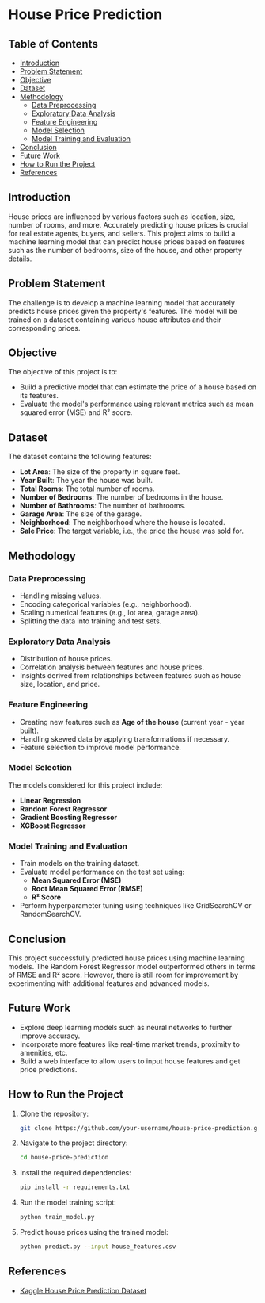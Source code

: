 # House Price Prediction

## Table of Contents
- [Introduction](#introduction)
- [Problem Statement](#problem-statement)
- [Objective](#objective)
- [Dataset](#dataset)
- [Methodology](#methodology)
  - [Data Preprocessing](#data-preprocessing)
  - [Exploratory Data Analysis](#exploratory-data-analysis)
  - [Feature Engineering](#feature-engineering)
  - [Model Selection](#model-selection)
  - [Model Training and Evaluation](#model-training-and-evaluation)
- [Conclusion](#conclusion)
- [Future Work](#future-work)
- [How to Run the Project](#how-to-run-the-project)
- [References](#references)

## Introduction
House prices are influenced by various factors such as location, size, number of rooms, and more. Accurately predicting house prices is crucial for real estate agents, buyers, and sellers. This project aims to build a machine learning model that can predict house prices based on features such as the number of bedrooms, size of the house, and other property details.

## Problem Statement
The challenge is to develop a machine learning model that accurately predicts house prices given the property's features. The model will be trained on a dataset containing various house attributes and their corresponding prices.

## Objective
The objective of this project is to:
- Build a predictive model that can estimate the price of a house based on its features.
- Evaluate the model's performance using relevant metrics such as mean squared error (MSE) and R² score.

## Dataset
The dataset contains the following features:
- **Lot Area**: The size of the property in square feet.
- **Year Built**: The year the house was built.
- **Total Rooms**: The total number of rooms.
- **Number of Bedrooms**: The number of bedrooms in the house.
- **Number of Bathrooms**: The number of bathrooms.
- **Garage Area**: The size of the garage.
- **Neighborhood**: The neighborhood where the house is located.
- **Sale Price**: The target variable, i.e., the price the house was sold for.

## Methodology

### Data Preprocessing
- Handling missing values.
- Encoding categorical variables (e.g., neighborhood).
- Scaling numerical features (e.g., lot area, garage area).
- Splitting the data into training and test sets.

### Exploratory Data Analysis
- Distribution of house prices.
- Correlation analysis between features and house prices.
- Insights derived from relationships between features such as house size, location, and price.

### Feature Engineering
- Creating new features such as **Age of the house** (current year - year built).
- Handling skewed data by applying transformations if necessary.
- Feature selection to improve model performance.

### Model Selection
The models considered for this project include:
- **Linear Regression**
- **Random Forest Regressor**
- **Gradient Boosting Regressor**
- **XGBoost Regressor**

### Model Training and Evaluation
- Train models on the training dataset.
- Evaluate model performance on the test set using:
  - **Mean Squared Error (MSE)**
  - **Root Mean Squared Error (RMSE)**
  - **R² Score**
- Perform hyperparameter tuning using techniques like GridSearchCV or RandomSearchCV.


## Conclusion
This project successfully predicted house prices using machine learning models. The Random Forest Regressor model outperformed others in terms of RMSE and R² score. However, there is still room for improvement by experimenting with additional features and advanced models.

## Future Work
- Explore deep learning models such as neural networks to further improve accuracy.
- Incorporate more features like real-time market trends, proximity to amenities, etc.
- Build a web interface to allow users to input house features and get price predictions.

## How to Run the Project

1. Clone the repository:
    ```bash
    git clone https://github.com/your-username/house-price-prediction.git
    ```

2. Navigate to the project directory:
    ```bash
    cd house-price-prediction
    ```

3. Install the required dependencies:
    ```bash
    pip install -r requirements.txt
    ```

4. Run the model training script:
    ```bash
    python train_model.py
    ```

5. Predict house prices using the trained model:
    ```bash
    python predict.py --input house_features.csv
    ```

## References
- [Kaggle House Price Prediction Dataset](https://www.kaggle.com/c/house-prices-advanced-regression-techniques)

